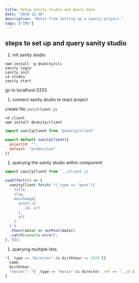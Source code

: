 ```yaml
---
title: Setup Sanity Studio and Query data
date: "2020-12-30"
description: "Notes from setting up a sanity project."
tags: ["CMS"]
---
```


## steps to set up and query sanity studio 

1. init sanity studio 

``` 
npm install -g @sanity/cli
sanity login
sanity init 
cd studio
sanity start
```

go to localhost:3333

1. connect sanity studio to react project

create file `/src/client.js`

```
cd client
npm install @sanity/client
```

```js 
import sanityClient from '@sanity/client'

export default sanityClient({
  pojectId: "",
  dataset: "production"
})
```

1. querying the sanity studio within component

```js
import sanityClient from '../client.js

useEffect(() => {
  sanityClient.fetch(`*[_type == "post"]{
    title,
    slug,
    mainImage{
      asset->{
        _id, url
      },
      alt
    }
  }`)
  .then((data) => setPost(data))
  .catch(console.error);
}, []);
```

1. querying multiple lists 

```js
*[ _type == "director" && birthYear >= 1970 ]{
  name,
  birthYear,
  "movies": *[ _type == "movie" && director._ref == ^._id ]
}
```